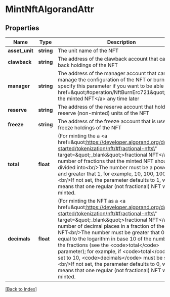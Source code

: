 # MintNftAlgorandAttr

## Properties

Name | Type | Description | Notes
------------ | ------------- | ------------- | -------------
**asset_unit** | **string** | The unit name of the NFT | [optional]
**clawback** | **string** | The address of the clawback account that can claw back holdings of the NFT | [optional]
**manager** | **string** | The address of the manager account that can manage the configuration of the NFT or burn it; specify this parameter if you want to be able to &lt;a href&#x3D;\&quot;#operation/NftBurnErc721\&quot;&gt;burn the minted NFT&lt;/a&gt; any time later | [optional]
**reserve** | **string** | The address of the reserve account that holds the reserve (non-minted) units of the NFT | [optional]
**freeze** | **string** | The address of the freeze account that is used to freeze holdings of the NFT | [optional]
**total** | **float** | (For minting the a &lt;a href&#x3D;\&quot;https://developer.algorand.org/docs/get-started/tokenization/nft/#fractional-nfts\&quot; target&#x3D;\&quot;_blank\&quot;&gt;fractional NFT&lt;/a&gt;) The number of fractions that the minted NFT should be divided into&lt;br/&gt;The number must be a power of 10 and greater that 1, for example, 10, 100, 1000...&lt;br/&gt;If not set, the parameter defaults to 1, which means that one regular (not fractional) NFT will be minted. | [optional] [default to 1]
**decimals** | **float** | (For minting the NFT as a &lt;a href&#x3D;\&quot;https://developer.algorand.org/docs/get-started/tokenization/nft/#fractional-nfts\&quot; target&#x3D;\&quot;_blank\&quot;&gt;fractional NFT&lt;/a&gt;) The number of decimal places in a fraction of the minted NFT&lt;br/&gt;The number must be greater that 0 and equal to the logarithm in base 10 of the number of the fractions (see the &lt;code&gt;total&lt;/code&gt; parameter); for example, if &lt;code&gt;total&lt;/code&gt; is set to 10, &lt;code&gt;decimals&lt;/code&gt; must be set to 1.&lt;br/&gt;If not set, the parameter defaults to 0, which means that one regular (not fractional) NFT will be minted. | [optional] [default to 0]

[[Back to Index]](../index.md)
